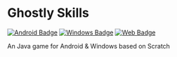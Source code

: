 # Ghostly Skills
[![Android Badge](https://i.imgur.com/7h9nggZ.png)](https://github.com/Minionguyjpro/Ghostly-Skills/releases/latest/download/Ghostly-Skills_v1.0.0.apk)
[![Windows Badge](https://i.imgur.com/K2R6ync.png)](https://github.com/Minionguyjpro/Ghostly-Skills/releases/latest/download/Ghostly-Skills_setup.exe)
[![Web Badge](https://i.imgur.com/nKCAsvE.png)](https://minionguyjpro.github.io/Ghostly-Skills/)

An Java game for Android & Windows based on Scratch
